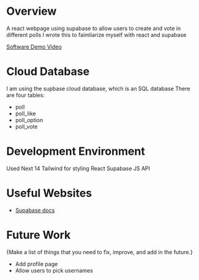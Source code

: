 # Overview

A react webpage using supabase to allow users to create and vote in different polls
I wrote this to faimliarize myself with react and supabase

[Software Demo Video]()

# Cloud Database

I am using the supbase cloud database, which is an SQL database
There are four tables:
- poll
- poll_like
- poll_option
- poll_vote

# Development Environment

Used Next 14
Tailwind for styling
React
Supabase JS API

# Useful Websites

- [Supabase docs](https://supabase.com/docs)

# Future Work

{Make a list of things that you need to fix, improve, and add in the future.}

- Add profile page
- Allow users to pick usernames